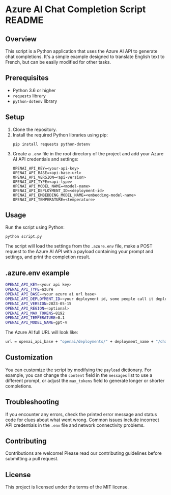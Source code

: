 # Azure AI Chat Completion Script README

## Overview
This script is a Python application that uses the Azure AI API to generate chat completions. It's a simple example designed to translate English text to French, but can be easily modified for other tasks.

## Prerequisites
- Python 3.6 or higher
- `requests` library
- `python-dotenv` library

## Setup
1. Clone the repository.
2. Install the required Python libraries using pip:
    ```
    pip install requests python-dotenv
    ```
3. Create a `.env` file in the root directory of the project and add your Azure AI API credentials and settings:
    ```
    OPENAI_API_KEY=<your-api-key>
    OPENAI_API_BASE=<api-base-url>
    OPENAI_API_VERSION=<api-version>
    OPENAI_API_TYPE=<api-type>
    OPENAI_API_MODEL_NAME=<model-name>
    OPENAI_API_DEPLOYMENT_ID=<deployment-id>
    OPENAI_API_EMBEDDING_MODEL_NAME=<embedding-model-name>
    OPENAI_API_TEMPERATURE=<temperature>
    ```

## Usage
Run the script using Python:
```
python script.py
```
The script will load the settings from the `.azure.env` file, make a POST request to the Azure AI API with a payload containing your prompt and settings, and print the completion result.

## .azure.env example

```bash
OPENAI_API_KEY=<your api key>
OPENAI_API_TYPE=azure
OPENAI_API_BASE=<your azure ai url base>
OPENAI_API_DEPLOYMENT_ID=<your deployment id, some people call it deployment name>
OPENAI_API_VERSION=2023-05-15
OPENAI_API_REGION=<optional>
OPENAI_API_MAX_TOKENS=8192
OPENAI_API_TEMPERATURE=0.1
OPENAI_API_MODEL_NAME=gpt-4
```

The Azure AI full URL will look like:

```bash
url = openai_api_base + "openai/deployments/" + deployment_name + "/chat/completions?api-version=" + openai_api_version
```

## Customization
You can customize the script by modifying the `payload` dictionary. For example, you can change the `content` field in the `messages` list to use a different prompt, or adjust the `max_tokens` field to generate longer or shorter completions.

## Troubleshooting
If you encounter any errors, check the printed error message and status code for clues about what went wrong. Common issues include incorrect API credentials in the `.env` file and network connectivity problems.

## Contributing
Contributions are welcome! Please read our contributing guidelines before submitting a pull request.

## License
This project is licensed under the terms of the MIT license.